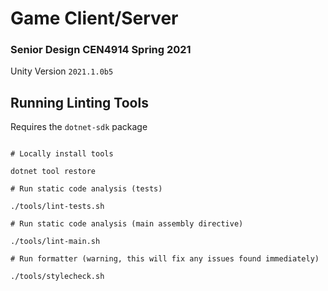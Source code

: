 # Game Client/Server 
### Senior Design CEN4914 Spring 2021

Unity Version `2021.1.0b5`

## Running Linting Tools

Requires the `dotnet-sdk` package

```

# Locally install tools

dotnet tool restore

# Run static code analysis (tests)

./tools/lint-tests.sh

# Run static code analysis (main assembly directive)

./tools/lint-main.sh

# Run formatter (warning, this will fix any issues found immediately)

./tools/stylecheck.sh

```

